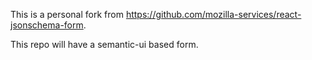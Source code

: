 This is a personal fork from https://github.com/mozilla-services/react-jsonschema-form.

This repo will have a semantic-ui based form.

